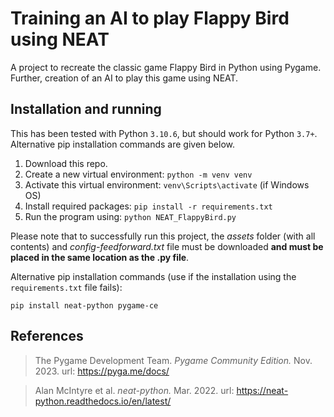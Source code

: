 # Training an AI to play Flappy Bird using NEAT

A project to recreate the classic game Flappy Bird in Python using Pygame. Further, creation of an AI to play this game using NEAT.

## Installation and running

This has been tested with Python `3.10.6`, but should work for Python `3.7+`. Alternative pip installation commands are given below.

1. Download this repo.
2. Create a new virtual environment: `python -m venv venv`
3. Activate this virtual environment: `venv\Scripts\activate` (if Windows OS)
4. Install required packages: `pip install -r requirements.txt`
5. Run the program using: `python NEAT_FlappyBird.py`

Please note that to successfully run this project, the *assets* folder (with all contents) and *config-feedforward.txt* file must be downloaded **and must be placed in the same location as the .py file**.

Alternative pip installation commands (use if the installation using the `requirements.txt` file fails):
```
pip install neat-python pygame-ce
```

## References

> The Pygame Development Team. *Pygame Community Edition.* Nov. 2023. url: https://pyga.me/docs/

> Alan McIntyre et al. *neat-python.* Mar. 2022. url: https://neat-python.readthedocs.io/en/latest/
